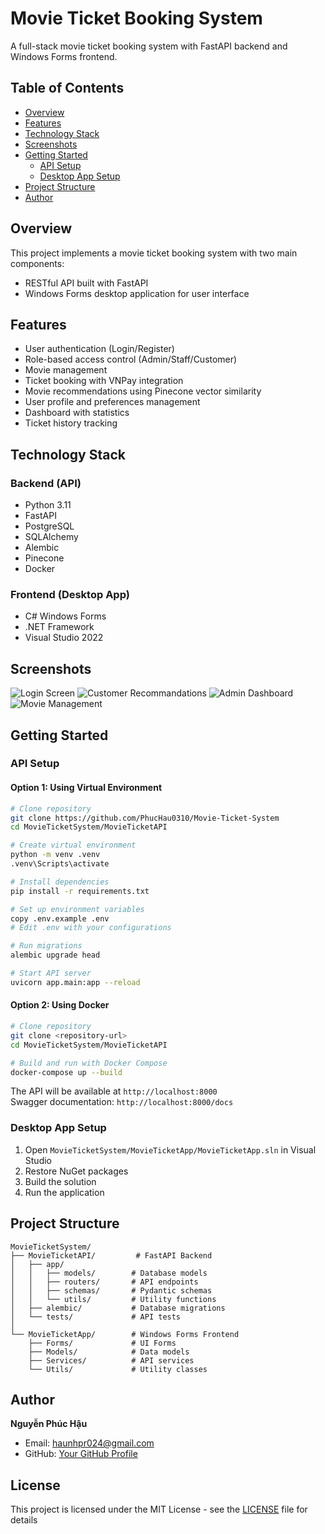 # Movie Ticket Booking System

A full-stack movie ticket booking system with FastAPI backend and Windows Forms frontend.

## Table of Contents

-   [Overview](#overview)
-   [Features](#features)
-   [Technology Stack](#technology-stack)
-   [Screenshots](#screenshots)
-   [Getting Started](#getting-started)
    -   [API Setup](#api-setup)
    -   [Desktop App Setup](#desktop-app-setup)
-   [Project Structure](#project-structure)
-   [Author](#author)

## Overview

This project implements a movie ticket booking system with two main components:

-   RESTful API built with FastAPI
-   Windows Forms desktop application for user interface

## Features

-   User authentication (Login/Register)
-   Role-based access control (Admin/Staff/Customer)
-   Movie management
-   Ticket booking with VNPay integration
-   Movie recommendations using Pinecone vector similarity
-   User profile and preferences management
-   Dashboard with statistics
-   Ticket history tracking

## Technology Stack

### Backend (API)

-   Python 3.11
-   FastAPI
-   PostgreSQL
-   SQLAlchemy
-   Alembic
-   Pinecone
-   Docker

### Frontend (Desktop App)

-   C# Windows Forms
-   .NET Framework
-   Visual Studio 2022

## Screenshots

![Login Screen](/Screenshots/auth/signin.png)
![Customer Recommandations](/Screenshots/customer/recommandations.png)
![Admin Dashboard](/Screenshots/admin/dashboard.png)
![Movie Management](/Screenshots/admin/managementMovie.png)

## Getting Started

### API Setup

#### Option 1: Using Virtual Environment

```bash
# Clone repository
git clone https://github.com/PhucHau0310/Movie-Ticket-System
cd MovieTicketSystem/MovieTicketAPI

# Create virtual environment
python -m venv .venv
.venv\Scripts\activate

# Install dependencies
pip install -r requirements.txt

# Set up environment variables
copy .env.example .env
# Edit .env with your configurations

# Run migrations
alembic upgrade head

# Start API server
uvicorn app.main:app --reload
```

#### Option 2: Using Docker

```bash
# Clone repository
git clone <repository-url>
cd MovieTicketSystem/MovieTicketAPI

# Build and run with Docker Compose
docker-compose up --build
```

The API will be available at `http://localhost:8000`  
Swagger documentation: `http://localhost:8000/docs`

### Desktop App Setup

1. Open `MovieTicketSystem/MovieTicketApp/MovieTicketApp.sln` in Visual Studio
2. Restore NuGet packages
3. Build the solution
4. Run the application

## Project Structure

```
MovieTicketSystem/
├── MovieTicketAPI/         # FastAPI Backend
│   ├── app/
│   │   ├── models/        # Database models
│   │   ├── routers/       # API endpoints
│   │   ├── schemas/       # Pydantic schemas
│   │   └── utils/         # Utility functions
│   ├── alembic/           # Database migrations
│   └── tests/             # API tests
│
└── MovieTicketApp/        # Windows Forms Frontend
    ├── Forms/             # UI Forms
    ├── Models/            # Data models
    ├── Services/          # API services
    └── Utils/             # Utility classes
```

## Author

**Nguyễn Phúc Hậu**

-   Email: haunhpr024@gmail.com
-   GitHub: [Your GitHub Profile](https://github.com/yourusername)

## License

This project is licensed under the MIT License - see the [LICENSE](LICENSE) file for details
